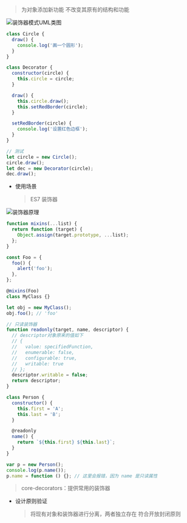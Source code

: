> 为对象添加新功能
> 不改变其原有的结构和功能

![装饰器模式UML类图](./resource/008/装饰器模式UML类图.png)

```js
class Circle {
  draw() {
    console.log('画一个圆形');
  }
}

class Decorator {
  constructor(circle) {
    this.circle = circle;
  }

  draw() {
    this.circle.draw();
    this.setRedBorder(circle);
  }

  setRedBorder(circle) {
    console.log('设置红色边框');
  }
}

// 测试
let circle = new Circle();
circle.draw();
let dec = new Decorator(circle);
dec.draw();
```

- 使用场景
  > ES7 装饰器

![装饰器原理](./resource/008/装饰器原理.png)

```js
function mixins(...list) {
  return function (target) {
    Object.assign(target.prototype, ...list);
  };
}

const Foo = {
  foo() {
    alert('foo');
  },
};

@mixins(Foo)
class MyClass {}

let obj = new MyClass();
obj.foo(); // 'foo'
```

```js
// 只读装饰器
function readonly(target, name, descriptor) {
  // descriptor对象原来的值如下
  // {
  //   value: specifiedFunction,
  //   enumerable: false,
  //   configurable: true,
  //   writable: true
  // };
  descriptor.writable = false;
  return descriptor;
}

class Person {
  constructor() {
    this.first = 'A';
    this.last = 'B';
  }

  @readonly
  name() {
    return `${this.first} ${this.last}`;
  }
}

var p = new Person();
console.log(p.name());
p.name = function () {}; // 这里会报错，因为 name 是只读属性
```

> core-decorators：提供常用的装饰器

- 设计原则验证
  > 将现有对象和装饰器进行分离，两者独立存在
  > 符合开放封闭原则
